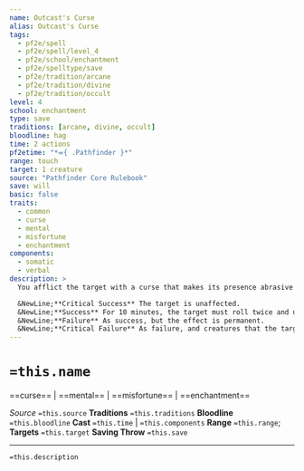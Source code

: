 ```yaml
---
name: Outcast's Curse
alias: Outcast's Curse
tags:
  - pf2e/spell
  - pf2e/spell/level_4
  - pf2e/school/enchantment
  - pf2e/spelltype/save
  - pf2e/tradition/arcane
  - pf2e/tradition/divine
  - pf2e/tradition/occult
level: 4
school: enchantment
type: save
traditions: [arcane, divine, occult]
bloodline: hag
time: 2 actions
pf2etime: "*⬺{ .Pathfinder }*"
range: touch
target: 1 creature
source: "Pathfinder Core Rulebook"
save: will
basic: false
traits:
  - common
  - curse
  - mental
  - misfortune
  - enchantment
components:
  - somatic
  - verbal
description: >
  You afflict the target with a curse that makes its presence abrasive and off-putting. The target must attempt a Will save.

  &NewLine;**Critical Success** The target is unaffected.
  &NewLine;**Success** For 10 minutes, the target must roll twice and use the worse result whenever attempting a Deception, Diplomacy, Intimidation, or Performance check, and creatures they encounter have an initial attitude toward them of one step worse (for instance, [[Unfriendly]] instead of [[Indifferent]]).
  &NewLine;**Failure** As success, but the effect is permanent.
  &NewLine;**Critical Failure** As failure, and creatures that the target encounters have an initial attitude toward them of two steps worse.
---
```

# `=this.name`
==curse== | ==mental== | ==misfortune== | ==enchantment==

*Source* `=this.source`
**Traditions** `=this.traditions`
**Bloodline** `=this.bloodline`
**Cast** `=this.time` | `=this.components`
**Range** `=this.range`; **Targets** `=this.target`
**Saving Throw** `=this.save`

***
`=this.description`